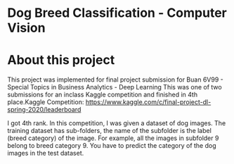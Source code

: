 # Dog Breed Classification - Computer Vision
# About this project
This project was implemented for final project submission for Buan 6V99 - Special Topics in Business Analytics - Deep Learning
This was one of two submissions for an inclass Kaggle competition and finished in 4th place.Kaggle Competition: https://www.kaggle.com/c/final-project-dl-spring-2020/leaderboard

I got 4th rank. In this competition, I was given a dataset of dog images. The training dataset has sub-folders, the name of the subfolder is the label (breed category) 
of the image. For example, all the images in subfolder 9 belong to breed category 9. You have to predict the category of the dog images in the test dataset.
